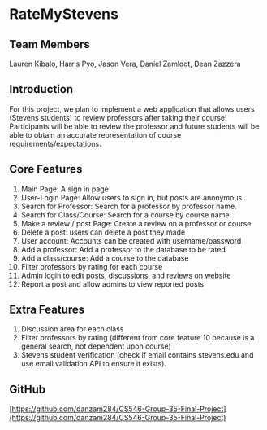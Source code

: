 # **RateMyStevens**


## **Team Members**

Lauren Kibalo, Harris Pyo, Jason Vera, Daniel Zamloot, Dean Zazzera


## **Introduction**

For this project, we plan to implement a web application that allows users (Stevens students) to review professors after taking their course! Participants will be able to review the professor and future students will be able to obtain an accurate representation of course requirements/expectations. 


## **Core Features**



1. Main Page: A sign in page 
2. User-Login Page: Allow users to sign in, but posts are anonymous.
3. Search for Professor: Search for a professor by professor name.
4. Search for Class/Course: Search for a course by course name.
5. Make a review / post Page: Create a review on a professor or course.
6. Delete a post: users can delete a post they made
7. User account: Accounts can be created with username/password
8. Add a professor: Add a professor to the database to be rated
9. Add a class/course: Add a course to the database
10. Filter professors by rating for each course
11. Admin login to edit posts, discussions, and reviews on website
12. Report a post and allow admins to view reported posts


## **Extra Features**



1. Discussion area for each class
2. Filter professors by rating (different from core feature 10 because is a general search, not dependent upon course)
3. Stevens student verification (check if email contains stevens.edu and use email validation API to ensure it exists).


## **GitHub**

[https://github.com/danzam284/CS546-Group-35-Final-Project](https://github.com/danzam284/CS546-Group-35-Final-Project)
